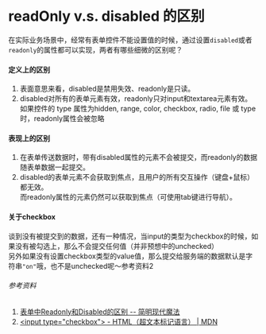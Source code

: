# readOnly v.s. disabled 的区别
在实际业务场景中，经常有表单控件不能设置值的时候，通过设置`disabled`或者`readonly`的属性都可以实现，两者有哪些细微的区别呢？

#### 定义上的区别
1. 表面意思来看，disabled是禁用失效、readonly是只读。
2. disabled对所有的表单元素有效，readonly只对input和textarea元素有效。<br>
如果控件的 type 属性为hidden, range, color, checkbox, radio, file 或 type时，readonly属性会被忽略
#### 表现上的区别
1. 在表单传送数据时，带有disabled属性的元素不会被提交，而readonly的数据随表单数据一起提交。
2. disabled的表单元素不会获取到焦点，且用户的所有交互操作（键盘+鼠标）都无效。<br>
而readonly属性的元素仍然可以获取到焦点（可使用tab键进行导航）。


#### 关于checkbox
谈到没有被提交到的数据，还有一种情况，当input的类型为checkbox的时候，如果没有被勾选上，那么不会提交任何值（并非预想中的unchecked）<br>
另外如果没有设置checkbox类型的value值，那么提交给服务端的数据默认是字符串`"on"`哦，也不是unchecked呢～参考资料2

###### 参考资料
1. [表单中Readonly和Disabled的区别 -- 简明现代魔法](http://www.nowamagic.net/html/html_ReadonlyAndDisabled.php)
2. [&lt;input type=&#34;checkbox&#34;&gt; - HTML（超文本标记语言） | MDN](https://developer.mozilla.org/zh-CN/docs/Web/HTML/Element/Input/checkbox)